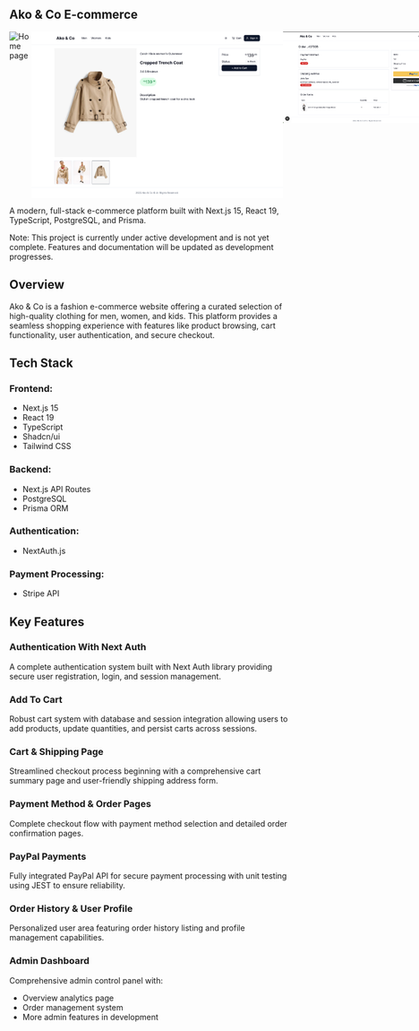 ## Ako & Co E-commerce

<div align="left" style="display: flex; align-items: flex-start;">
  <img src="public/images/akostore_img_1.png" alt="Home page" width="300" />
   
  <img src="public/images/akostore_img_2.png" alt="Product details view" width="450" style="vertical-align: top;" />
   <img src="public/images/order_img.png" alt="Home page" width="300" />
   <img src="public/images/chart_img.png" alt="Home page" width="300" />

</div>

A modern, full-stack e-commerce platform built with Next.js 15, React 19, TypeScript, PostgreSQL, and Prisma.

Note: This project is currently under active development and is not yet complete. Features and documentation will be updated as development progresses.

## Overview

Ako & Co is a fashion e-commerce website offering a curated selection of high-quality clothing for men, women, and kids. This platform provides a seamless shopping experience with features like product browsing, cart functionality, user authentication, and secure checkout.

## Tech Stack

### Frontend:

- Next.js 15
- React 19
- TypeScript
- Shadcn/ui
- Tailwind CSS

### Backend:

- Next.js API Routes
- PostgreSQL
- Prisma ORM

### Authentication:

- NextAuth.js

### Payment Processing:

- Stripe API

## Key Features

### Authentication With Next Auth
A complete authentication system built with Next Auth library providing secure user registration, login, and session management.

### Add To Cart
Robust cart system with database and session integration allowing users to add products, update quantities, and persist carts across sessions.

### Cart & Shipping Page
Streamlined checkout process beginning with a comprehensive cart summary page and user-friendly shipping address form.

### Payment Method & Order Pages
Complete checkout flow with payment method selection and detailed order confirmation pages.

### PayPal Payments
Fully integrated PayPal API for secure payment processing with unit testing using JEST to ensure reliability.

### Order History & User Profile
Personalized user area featuring order history listing and profile management capabilities.

### Admin Dashboard
Comprehensive admin control panel with:
* Overview analytics page
* Order management system
* More admin features in development 
